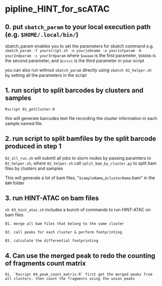 # pipline_HINT_for_scATAC

## 0. put `sbatch_param` to your local execution path (e.g. `$HOME/.local/bin/`)
  sbatch_param enables you to set the parameters for sbatch command
  e.g. `sbatch_param -f yourscript.sh -n yourjobname -a your1stparam -b your2ndparam -c your3rdparam`
  where `$aaaaa` is the first parameter, `$bbbbb` is the second parameter, and `$ccccc` is the third parameter in your script

  you can also run without `sbatch_param` directly using `sbatch 02_helper.sh` by setting all the parameters in the script

## 1. run script to split barcodes by clusters and samples
   `Rscript 01_getCluster.R`

   this will generate barcodes text file recording the cluster information in each sample named file.


## 2. run script to split bamfiles by the split barcode produced in step 1
   `02_all_run.sh` will submit all jobs to slurm nodes by passing paramters to `02_helper.sh`,
   where `02_helper.sh` call `split_bam_by_cluster.py` to split bam files by clusters and samples

   This will generate a lot of bam files, "`$sampleName`\_`$clusterName`.bam" in the `BAM` folder

## 3. run HINT-ATAC on bam files
  `sh 03_hint_atac.sh` includes a bunch of commands to run HINT-ATAC on bam files

    01. merge all bam files that belong to the same cluster

    02. call peaks for each cluster & perform footprinting

    03. calculate the differential footprinting

## 4. Can use the merged peak to redo the counting of fragments count matrix
    01. `Rscript 04_peak_count_matrix.R` first get the merged peaks from all clusters, then count the fragments using the union peaks
